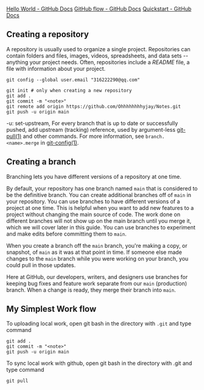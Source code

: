 [Hello World - GitHub Docs](https://docs.github.com/en/get-started/quickstart/hello-world)
[GitHub flow - GitHub Docs](https://docs.github.com/en/get-started/quickstart/github-flow)
[Quickstart - GitHub Docs](https://docs.github.com/en/get-started/quickstart)
## Creating a repository
A repository is usually used to organize a single project. Repositories can contain folders and files, images, videos, spreadsheets, and data sets -- anything your project needs. Often, repositories include a _README_ file, a file with information about your project.

`git config --global user.email "316222290@qq.com"`

```
git init # only when creating a new repository
git add .
git commit -m "<note>"
git remote add origin https://github.com/Ohhhhhhhhyjay/Notes.git
git push -u origin main
```
-u: set-upstream, For every branch that is up to date or successfully pushed, add upstream (tracking) reference, used by argument-less [git-pull(1)](git-pull.html) and other commands. For more information, see `branch.<name>.merge` in [git-config(1)](git-config.html).

## Creating a branch

Branching lets you have different versions of a repository at one time.

By default, your repository has one branch named `main` that is considered to be the definitive branch. You can create additional branches off of `main` in your repository. You can use branches to have different versions of a project at one time. This is helpful when you want to add new features to a project without changing the main source of code. The work done on different branches will not show up on the main branch until you merge it, which we will cover later in this guide. You can use branches to experiment and make edits before committing them to `main`.

When you create a branch off the `main` branch, you're making a copy, or snapshot, of `main` as it was at that point in time. If someone else made changes to the `main` branch while you were working on your branch, you could pull in those updates.

Here at GitHub, our developers, writers, and designers use branches for keeping bug fixes and feature work separate from our `main` (production) branch. When a change is ready, they merge their branch into `main`.


## My Simplest Work flow
To uploading local work, open git bash in the directory with `.git` and type command
```
git add .
git commit -m "<note>"
git push -u origin main
```

To sync local work with github, open git bash in the directory with .git and type command
```
git pull
```
